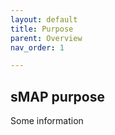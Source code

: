 ```yaml
---
layout: default
title: Purpose
parent: Overview
nav_order: 1

---
```


## sMAP purpose

Some information
